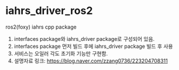 # iahrs_driver_ros2
ros2(foxy) iahrs cpp package

1) interfaces package와 iahrs_driver package로 구성되어 있음.
2) interfaces package 먼저 빌드 후에 iahrs_driver package 빌드 후 사용
3) 서비스는 오일러 각도 초기화 기능만 구현함.
4) 설명자료 링크: https://blog.naver.com/zzang0736/223204708311
   
